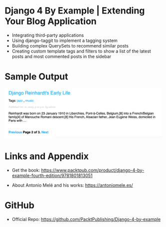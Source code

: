 # Django 4 By Example | Extending Your Blog Application

* Integrating third-party applications
* Using django-taggit to implement a tagging system
* Building complex QuerySets to recommend similar posts
* Creating custom template tags and filters to show a list of the latest posts and most commented
posts in the sidebar

Sample Output
========================================================

![Chapter-3 Sample Output-1](https://github.com/nihathalici/Django-4-By-Example/blob/main/CHPT-03-Extending-Your-Blog-Application/Screenshots/1.png)

Links and Appendix
========================================================

- Get the book: https://www.packtpub.com/product/django-4-by-example-fourth-edition/9781801813051

- About Antonio Melé and his works: https://antoniomele.es/

GitHub
========================================================

- Official Repo: https://github.com/PacktPublishing/Django-4-by-example
